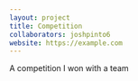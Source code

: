 ```yaml
---
layout: project
title: Competition
collaborators: joshpinto6
website: https://example.com
---
```


A competition I won with a team